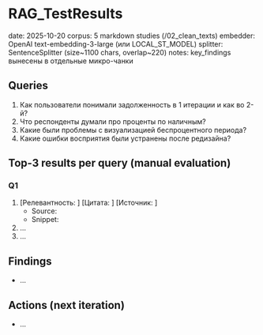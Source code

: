 # RAG_TestResults
date: 2025-10-20
corpus: 5 markdown studies (/02_clean_texts)
embedder: OpenAI text-embedding-3-large (или LOCAL_ST_MODEL)
splitter: SentenceSplitter (size~1100 chars, overlap~220)
notes: key_findings вынесены в отдельные микро-чанки

## Queries
1. Как пользователи понимали задолженность в 1 итерации и как во 2-й?
2. Что респонденты думали про проценты по наличным?
3. Какие были проблемы с визуализацией беспроцентного периода?
4. Какие ошибки восприятия были устранены после редизайна?

## Top-3 results per query (manual evaluation)
### Q1
1) [Релевантность: ] [Цитата: ] [Источник: ]
   - Source: 
   - Snippet: 
2) ...
3) ...

## Findings
- ...

## Actions (next iteration)
- ...
